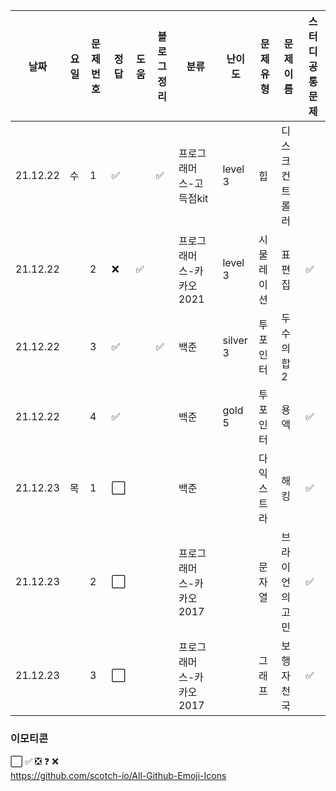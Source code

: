 

|날짜|요일|문제번호|정답|도움|블로그 정리|분류|난이도|문제 유형|문제 이름| 스터디 공통 문제 |
| ------ | ------ | ------ | ------ | ------ | ------ |------ | ------ | ------ | ------ | ------ |
|21.12.22 | 수 | 1 | :white_check_mark:  | |:white_check_mark: |프로그래머스-고득점kit|level 3|힙| 디스크 컨트롤러| |
|21.12.22 |  | 2 | :x: | :white_check_mark: ||프로그래머스-카카오2021|level 3|시물레이션|표편집|:white_check_mark: |
|21.12.22 |  | 3 | :white_check_mark: | |:white_check_mark:|백준|silver 3| 투포인터 | 두수의합2| |
|21.12.22 |  | 4 | :white_check_mark: | | |백준|gold 5| 투포인터 | 용액 | :white_check_mark: |
|21.12.23 | 목 | 1 | :white_large_square: |  | |백준|| 다익스트라 | 해킹 | :white_check_mark: |
|21.12.23 |  | 2 | :white_large_square: | | |프로그래머스-카카오2017|| 문자열 | 브라이언의 고민 | :white_check_mark: |
|21.12.23 |  | 3 | :white_large_square: | | |프로그래머스-카카오2017|| 그래프 | 보행자 천국 | :white_check_mark: |

### 이모티콘

:white_large_square:
:white_check_mark:
:negative_squared_cross_mark:
:question:
:x:       
https://github.com/scotch-io/All-Github-Emoji-Icons
